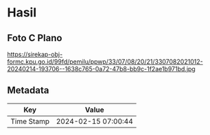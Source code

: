 # Hasil

## Foto C Plano

https://sirekap-obj-formc.kpu.go.id/99fd/pemilu/ppwp/33/07/08/20/21/3307082021012-20240214-193706--1638c765-0a72-47b8-bb9c-1f2ae1b971bd.jpg


## Metadata

| Key        | Value               |
| ---------- | ------------------- |
| Time Stamp | 2024-02-15 07:00:44 |




